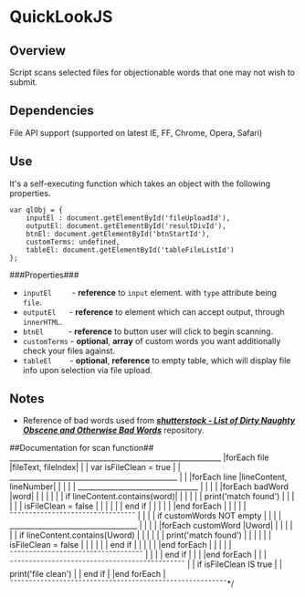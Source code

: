 # QuickLookJS #

## Overview ##
Script scans selected files for objectionable words that one may not wish to submit.

## Dependencies ##
File API support (supported on latest IE, FF, Chrome, Opera, Safari) 

## Use ##
It's a self-executing function which takes an object with the following properties.

	var qlObj = {
		inputEl : document.getElementById('fileUploadId'),
		outputEl: document.getElementById('resultDivId'),
		btnEl: document.getElementById('btnStartId'),
		customTerms: undefined,
		tableEl: document.getElementById('tableFileListId')
	};
###Properties###
 - `inputEl`&nbsp;&nbsp;&nbsp;&nbsp;&nbsp;&nbsp;&nbsp;&nbsp; - __reference__ to ``input`` element. with ``type`` attribute being ``file``.
 - `outputEl` &nbsp;&nbsp;&nbsp;&nbsp;&nbsp;- __reference__ to element which can accept output, through ``innerHTML``.
 - `btnEl` &nbsp;&nbsp;&nbsp;&nbsp;&nbsp;&nbsp;&nbsp;&nbsp;&nbsp;&nbsp;- __reference__ to button user will click to begin scanning.
 - `customTerms` - __optional__,  __array__ of custom words you want additionally check your files against. 
 - `tableEl` &nbsp;&nbsp;&nbsp;&nbsp;&nbsp;&nbsp;&nbsp;-  __optional__, __reference__ to empty table, which will display file info upon selection via file upload.

## Notes ##
 - Reference of bad words used from ___[shutterstock - List of Dirty Naughty Obscene and Otherwise Bad Words](https://github.com/shutterstock/List-of-Dirty-Naughty-Obscene-and-Otherwise-Bad-Words)___ repository.

##Documentation for scan function##
     __________________________________________________________
    |forEach file |fileText, fileIndex|                        |
    |     var isFileClean = true                               |
    |      ______________________________________________      |
    |     |forEach line |lineContent, lineNumber|        |     |
    |     |     _________________________________        |     |
    |     |    |forEach badWord |word|           |       |     |
    |     |    |    if lineContent.contains(word)|       |     |
    |     |    |           print('match found')  |       |     |
    |     |    |           isFileClean = false   |       |     |
    |     |    |      end if                     |       |     |
    |     |    |end forEach                      |       |     |
    |     |     ¯¯¯¯¯¯¯¯¯¯¯¯¯¯¯¯¯¯¯¯¯¯¯¯¯¯¯¯¯¯¯¯¯        |     |
    |     |    if customWords NOT empty                  |     |
    |     |         ___________________________________  |     |
    |     |        |forEach customWord |Uword|         | |     |
    |     |        |    if lineContent.contains(Uword) | |     |
    |     |        |        print('match found')       | |     |
    |     |        |        isFileClean = false        | |     |
    |     |        |    end if                         | |     |
    |     |        |end forEach                        | |     |
    |     |         ¯¯¯¯¯¯¯¯¯¯¯¯¯¯¯¯¯¯¯¯¯¯¯¯¯¯¯¯¯¯¯¯¯¯¯  |     |
    |     |    end if                                    |     |
    |     |end forEach                                   |     |
    |      ¯¯¯¯¯¯¯¯¯¯¯¯¯¯¯¯¯¯¯¯¯¯¯¯¯¯¯¯¯¯¯¯¯¯¯¯¯¯¯¯¯¯¯¯¯¯      |
    |     if isFileClean IS true                               |
    |          print('file clean')                             |
    |     end if                                               |
    |end forEach                                               |
     ¯¯¯¯¯¯¯¯¯¯¯¯¯¯¯¯¯¯¯¯¯¯¯¯¯¯¯¯¯¯¯¯¯¯¯¯¯¯¯¯¯¯¯¯¯¯¯¯¯¯¯¯¯¯¯¯¯*/